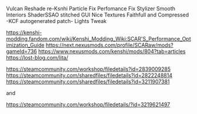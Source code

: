 Vulcan
Reshade
re-Ksnhi
Particle Fix
Perfomance Fix
Stylizer
Smooth Interiors 
ShaderSSAO
stitched GUI
Nice Textures
Faithfull and Compressed
-KCF autogenerated patch-
Lights Tweak

https://kenshi-modding.fandom.com/wiki/Kenshi_Modding_Wiki:SCAR'S_Performance_Optimization_Guide
https://next.nexusmods.com/profile/SCARaw/mods?gameId=736
https://www.nexusmods.com/kenshi/mods/804?tab=articles
https://lost-blog.com/lita/

https://steamcommunity.com/workshop/filedetails?id=2839009285
https://steamcommunity.com/sharedfiles/filedetails?id=2822248814
https://steamcommunity.com/sharedfiles/filedetails?id=3211907381

and

https://steamcommunity.com/workshop/filedetails/?id=3219621497



































